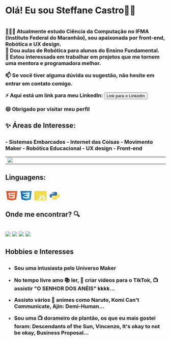 ### <h1> Olá! Eu sou Steffane Castro👋🏽<h1/>
<h3> 
👩🏽‍💻 Atualmente estudo Ciência da Computação no IFMA (Instituto Federal do Maranhão), sou apaixonada por front-end, Robótica e UX design. <br>
📖 Dou aulas de Robótica para alunos do Ensino Fundamental. <br>
🔭 Estou interessada em trabalhar em projetos que me tornem uma mentora e programadora melhor. <br>

📫 Se você tiver alguma dúvida ou sugestão, não hesite em entrar em contato comigo. <br>

⚡ Aqui está um link para meu LinkedIn: <a href='https://www.linkedin.com/in/steffane-de-oliveira-castro-6908a8192/'><button>Link para o LinkedIn</button></a> <br>

😄 Obrigado por visitar meu perfil
<h3/>

<h2>✨ Áreas de Interesse: <h2/>
  <h3>
    - Sistemas Embarcados
    - Internet das Coisas
    - Movimento Maker
    - Robótica Educacional
    - UX design
    - Front-end
  </h3>
  <center>
<table>
    <tr>
        <td><img width="495px" align="left" src="https://github-readme-stats.vercel.app/api/top-langs/?username=SteffaneCastro&hide=html&layout=compact&theme=tokyonight&show_icons=true" /></td>
        <td><img width="495px" align="left" src="https://github-readme-stats.vercel.app/api?username=SteffaneCastro&theme=tokyonight&show_icons=true"/></td>
    </tr>   
</table>
</center>   
<h2>Linguagens: <h2/>
<div>
  <img align="center" alt="Rafa-HTML" height="30" width="40" src="https://raw.githubusercontent.com/devicons/devicon/master/icons/html5/html5-original.svg">
  <img align="center" alt="Rafa-CSS" height="30" width="40" src="https://raw.githubusercontent.com/devicons/devicon/master/icons/css3/css3-original.svg">
  <img align="center" alt="Rafa-Js" height="30" width="40" src="https://raw.githubusercontent.com/devicons/devicon/master/icons/javascript/javascript-plain.svg">
  <img align="center" alt="Rafa-Python" height="30" width="40" src="https://raw.githubusercontent.com/devicons/devicon/master/icons/python/python-original.svg">
</div>
<h2>Onde me encontrar? 🔍<h2>
<div> 
  <a href = "mailto:steffane.castro@gmail.com"><img src="https://img.shields.io/badge/-Gmail-%23333?style=for-the-badge&logo=gmail&logoColor=white" target="_blank"></a>
  <a href="https://www.linkedin.com/in/steffane-de-oliveira-castro-6908a8192/" target="_blank"><img src="https://img.shields.io/badge/-LinkedIn-%230077B5?style=for-the-badge&logo=linkedin&logoColor=white" target="_blank"></a>
  <a href="https://www.instagram.com/steffane.cass/" target="_blank"><img src="https://img.shields.io/badge/-Instagram-%23E4405F?style=for-the-badge&logo=instagram&logoColor=white" target="_blank"></a>
  <a href = "https://www.tiktok.com/@steffane.cass?is_from_webapp=1&sender_device=pc"><img src="https://img.shields.io/badge/-TikTok-%23333?style=for-the-badge&logo=TikTok&logoColor=white" target="_blank"></a>
</div>
  
<h2>Hobbies e Interesses<h2/>
<h3>
  
- Sou uma intusiasta pelo Universo Maker 
  
- No tempo livre amo 📚 ler, 🎥 criar vídeos para o TikTok, 📺 assistir "O SENHOR DOS ANÉIS" kkkk...
- Assisto vários 🎥 animes como Naruto, Komi Can't Communicate, Ajin: Demi-Human...
- Sou uma 📺 dorameiro de plantão, os que eu mais gostei foram: Descendants of the Sun, Vincenzo, It's okay to not be okay, Business Proposal...
<h3/>
